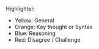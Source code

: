 Highlighter:
- Yellow: General
- Orange: Key thought or Syntax
- Blue: Reasoning
- Red: Disagree / Challenge